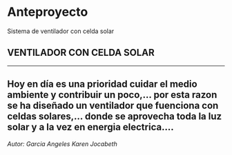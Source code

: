 # Anteproyecto
Sistema de ventilador con celda solar
## VENTILADOR CON CELDA SOLAR
---
Hoy en día  es una prioridad cuidar el medio ambiente  y contribuir un poco,...
por esta razon  se ha  diseñado un ventilador que fuenciona con celdas solares,...
donde se aprovecha toda la luz solar y a la vez  en energia electrica....
---
*Autor: Garcia  Angeles  Karen  Jocabeth*
